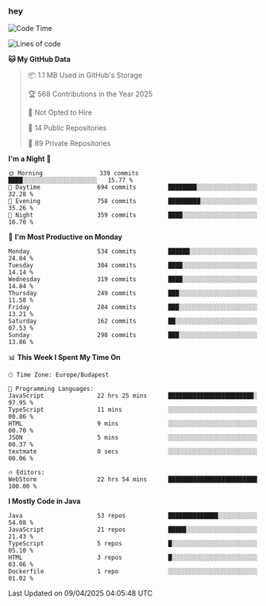 ### hey

<!--START_SECTION:waka-->
![Code Time](http://img.shields.io/badge/Code%20Time-1%2C173%20hrs%2023%20mins-blue)

![Lines of code](https://img.shields.io/badge/From%20Hello%20World%20I%27ve%20Written-2.6%20million%20lines%20of%20code-blue)

**🐱 My GitHub Data** 

> 📦 1.1 MB Used in GitHub's Storage 
 > 
> 🏆 568 Contributions in the Year 2025
 > 
> 🚫 Not Opted to Hire
 > 
> 📜 14 Public Repositories 
 > 
> 🔑 89 Private Repositories 
 > 
**I'm a Night 🦉** 

```text
🌞 Morning                339 commits         ████░░░░░░░░░░░░░░░░░░░░░   15.77 % 
🌆 Daytime                694 commits         ████████░░░░░░░░░░░░░░░░░   32.28 % 
🌃 Evening                758 commits         █████████░░░░░░░░░░░░░░░░   35.26 % 
🌙 Night                  359 commits         ████░░░░░░░░░░░░░░░░░░░░░   16.70 % 
```
📅 **I'm Most Productive on Monday** 

```text
Monday                   534 commits         ██████░░░░░░░░░░░░░░░░░░░   24.84 % 
Tuesday                  304 commits         ████░░░░░░░░░░░░░░░░░░░░░   14.14 % 
Wednesday                319 commits         ████░░░░░░░░░░░░░░░░░░░░░   14.84 % 
Thursday                 249 commits         ███░░░░░░░░░░░░░░░░░░░░░░   11.58 % 
Friday                   284 commits         ███░░░░░░░░░░░░░░░░░░░░░░   13.21 % 
Saturday                 162 commits         ██░░░░░░░░░░░░░░░░░░░░░░░   07.53 % 
Sunday                   298 commits         ███░░░░░░░░░░░░░░░░░░░░░░   13.86 % 
```


📊 **This Week I Spent My Time On** 

```text
🕑︎ Time Zone: Europe/Budapest

💬 Programming Languages: 
JavaScript               22 hrs 25 mins      ████████████████████████░   97.95 % 
TypeScript               11 mins             ░░░░░░░░░░░░░░░░░░░░░░░░░   00.86 % 
HTML                     9 mins              ░░░░░░░░░░░░░░░░░░░░░░░░░   00.70 % 
JSON                     5 mins              ░░░░░░░░░░░░░░░░░░░░░░░░░   00.37 % 
textmate                 0 secs              ░░░░░░░░░░░░░░░░░░░░░░░░░   00.06 % 

🔥 Editors: 
WebStorm                 22 hrs 54 mins      █████████████████████████   100.00 % 
```

**I Mostly Code in Java** 

```text
Java                     53 repos            ██████████████░░░░░░░░░░░   54.08 % 
JavaScript               21 repos            █████░░░░░░░░░░░░░░░░░░░░   21.43 % 
TypeScript               5 repos             █░░░░░░░░░░░░░░░░░░░░░░░░   05.10 % 
HTML                     3 repos             █░░░░░░░░░░░░░░░░░░░░░░░░   03.06 % 
Dockerfile               1 repo              ░░░░░░░░░░░░░░░░░░░░░░░░░   01.02 % 
```




 Last Updated on 09/04/2025 04:05:48 UTC
<!--END_SECTION:waka-->
